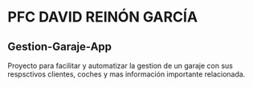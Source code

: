 # PFC DAVID REINÓN GARCÍA 
## Gestion-Garaje-App
Proyecto para facilitar y automatizar la gestion de un garaje con sus respsctivos clientes, coches y mas información importante relacionada.
